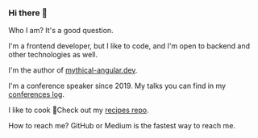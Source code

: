 ### Hi there 👋

Who I am?
It's a good question.

I'm a frontend developer, but I like to code, and I'm open to backend and other technologies as well.

I'm the author of [mythical-angular.dev](https://mythical-angular.dev/).

I'm a conference speaker since 2019. My talks you can find in my [conferences log](./CONFERENCES.md).

I like to cook 🍕Check out my [recipes repo](https://github.com/galczo5/recipes).

How to reach me? GitHub or Medium is the fastest way to reach me.
